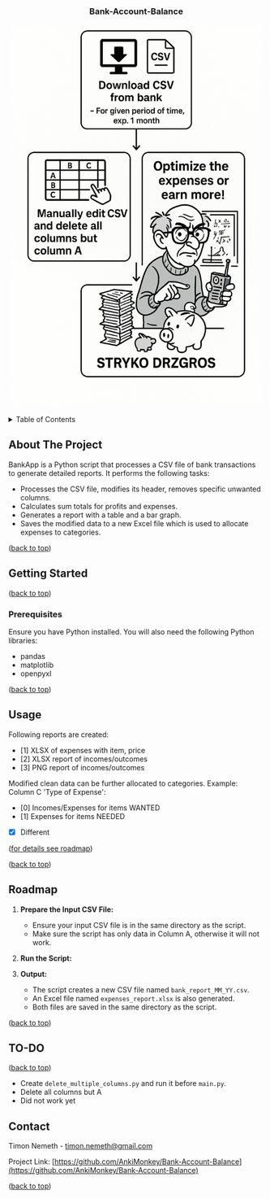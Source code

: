 <a id="readme-top"></a>

<h3 align="center">Bank-Account-Balance</h3>
<p align="center">
  <img src="./1.png" alt="Mindmup Diagram" width="500"/>
</p>


<!-- TABLE OF CONTENTS -->
<details>
  <summary>Table of Contents</summary>
  <ol>
    <li><a href="#getting-started">Getting Started</a></li>
    <ul>
      <li><a href="#prerequisites">Prerequisites</a></li>
    </ul>
    <li><a href="#usage">Usage</a></li>
    <li><a href="#roadmap">Roadmap</a></li>
    <li><a href="#to-do">TO-DO</a></li>
    <li><a href="#contact">Contact</a></li>
  </ol>
</details>

<!-- ABOUT THE PROJECT -->
## About The Project

BankApp is a Python script that processes a CSV file of bank transactions to generate detailed reports. It performs the following tasks:
- Processes the CSV file, modifies its header, removes specific unwanted columns.
- Calculates sum totals for profits and expenses.
- Generates a report with a table and a bar graph.
- Saves the modified data to a new Excel file which is used to allocate expenses to categories.
<p align="left">(<a href="#readme-top">back to top</a>)</p>



<!-- GETTING STARTED -->
## Getting Started
<p align="left">(<a href="#readme-top">back to top</a>)</p>

### Prerequisites
Ensure you have Python installed. You will also need the following Python libraries:

- pandas
- matplotlib
- openpyxl


<p align="left">(<a href="#readme-top">back to top</a>)</p>

<!-- USAGE EXAMPLES -->
## Usage

Following reports are created:
- [1] XLSX of expenses with item, price
- [2] XLSX report of incomes/outcomes
- [3] PNG report of incomes/outcomes

Modified clean data can be further allocated to categories.
Example:
Column C 'Type of Expense':
- [0] Incomes/Expenses for items WANTED
- [1] Expenses for items NEEDED
- [X] Different

<p align="left">(<a href="#roadmap">for details see roadmap</a>)</p>

<p align="left">(<a href="#readme-top">back to top</a>)</p>

<!-- ROADMAP -->
## Roadmap
<a id="roadmap"></a>

1. **Prepare the Input CSV File:**
   - Ensure your input CSV file is in the same directory as the script.
   - Make sure the script has only data in Column A, otherwise it will not work. 

2. **Run the Script:**


3. **Output:**
   - The script creates a new CSV file named `bank_report_MM_YY.csv`.
   - An Excel file named `expenses_report.xlsx` is also generated.
   - Both files are saved in the same directory as the script.

<p align="left">(<a href="#readme-top">back to top</a>)</p>

<!-- TO-DO -->
## TO-DO
<p align="left">(<a href="#readme-top">back to top</a>)</p>

- Create `delete_multiple_columns.py` and run it before `main.py`.
- Delete all columns but A
- Did not work yet

<!-- CONTACT -->
## Contact

Timon Nemeth - timon.nemeth@gmail.com

Project Link: [https://github.com/AnkiMonkey/Bank-Account-Balance](https://github.com/AnkiMonkey/Bank-Account-Balance)

<p align="left">(<a href="#readme-top">back to top</a>)</p>
